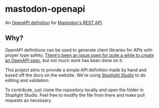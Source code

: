 # mastodon-openapi

An [OpenAPI definition](https://www.openapis.org/) for [Mastodon's REST API](https://docs.joinmastodon.org/api/).

## Why?

OpenAPI definitions can be used to generate client libraries for APIs with proper type safety. [There's been an issue open for quite a while to create an OpenAPI spec](https://github.com/mastodon/mastodon/issues/1404), but not much work has been done on it.

This project aims to provide a simple API definition made by hand and based off the docs on the website. We're using [Stoplight Studio](https://stoplight.io/studio) to do editing and validation.

To contribute, just clone the repository locally and open the folder in Stoplight Studio. Feel free to modify the file from there and make pull requests as necessary.
